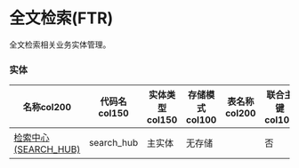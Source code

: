# 全文检索(FTR) <!-- {docsify-ignore-all} -->

全文检索相关业务实体管理。

### 实体

|    名称col200   | 代码名col150      |  实体类型col150   | 存储模式col100 | 表名称col200   |    联合主键col100   |  主状态col100   |  权限控制col150  |  启用审计col100    |  备注col500  |
| --------  |------------| -----   |  --------|  --------|  --------|    -------- | -------- | -------- |-------- |
|[检索中心(SEARCH_HUB)](module/FTR/search_hub)|search_hub|主实体|无存储||否|否|自控制|否|全文检索|

